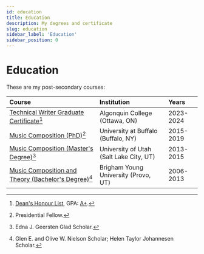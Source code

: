 ```yaml
---
id: education
title: Education
description: My degrees and certificate
slug: education
sidebar_label: 'Education'
sidebar_position: 0
---
```


# Education

These are my post-secondary courses:  

| Course | Institution | Years |
|:-------|:------------|:------|
| [Technical Writer Graduate Certificate](https://www.algonquincollege.com/sat/program/technical-writer/)[^1] | Algonquin College (Ottawa, ON) | 2023-2024|
| [Music Composition (PhD)](https://www.buffalo.edu/grad/programs/music-composition-phd.html)[^2] | University at Buffalo (Buffalo, NY) | 2015-2019 |
| [Music Composition (Master's Degree)](https://music.utah.edu/documents/academic-programs/2022_2023_degree_requirements/mm-composition-2022-2023.pdf)[^3] | University of Utah (Salt Lake City, UT) | 2013-2015 |
| [Music Composition and Theory (Bachelor's Degree)](https://music.byu.edu/composition/)[^4] | Brigham Young University (Provo, UT) | 2006-2013

[^1]: [Dean's Honour List](@site/static/resume/education/ac-deans-honour-list.pdf), GPA: [A+](@site/static/resume/education/a-plus-gpa.pdf).
[^2]: Presidential Fellow.
[^3]: Edna J. Geersten Glad Scholar.
[^4]: Glen E. and Olive W. Nielson Scholar; Helen Taylor Johannesen Scholar.
